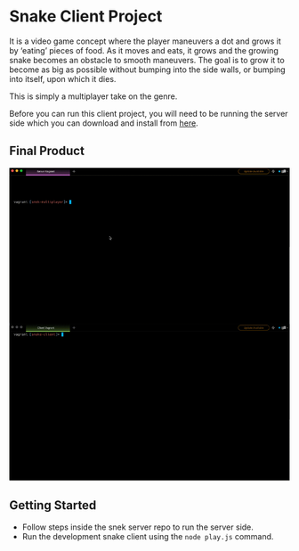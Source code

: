 # Snake Client Project

It is a video game concept where the player maneuvers a dot and grows it by ‘eating’ pieces of food. As it moves and eats, it grows and the growing snake becomes an obstacle to smooth maneuvers. The goal is to grow it to become as big as possible without bumping into the side walls, or bumping into itself, upon which it dies.

This is simply a multiplayer take on the genre.

Before you can run this client project, you will need to be running the server side which you can download and install from [here](https://github.com/lighthouse-labs/snek-multiplayer.git).

## Final Product

!["Demo"](https://github.com/IrinaGM/snake-client/blob/master/Snake-Client-Project.gif)

## Getting Started

- Follow steps inside the snek server repo to run the server side.
- Run the development snake client using the `node play.js` command.
